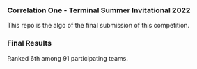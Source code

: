 ### Correlation One - Terminal Summer Invitational 2022
This repo is the algo of the final submission of this competition.

### Final Results
Ranked 6th among 91 participating teams.
